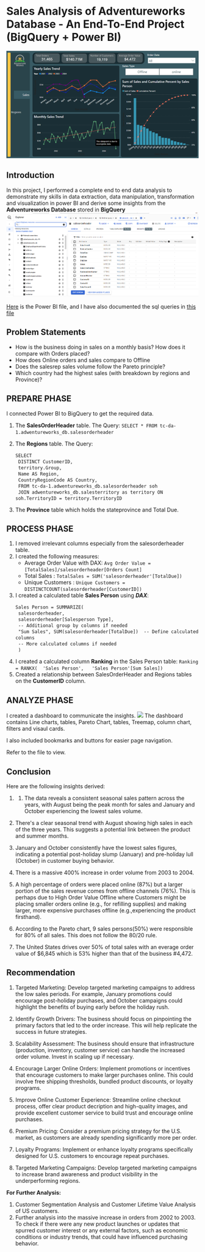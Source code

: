 # Sales Analysis of Adventureworks Database - An End-To-End Project (BigQuery + Power BI)
![](cover.PNG)

## Introduction
In this project, I performed a complete end to end data analysis to demonstrate my skills in data extraction, data manipulation, transformation and visualization in power BI and derive some insights from the **Adventureworks Database** stored in **BigQuery**
![](Adventureworks%20db.PNG)

[Here](dashboard.pbix) is the Power BI file, and I have also documented the sql queries in [this file](queries_.sql)

## Problem Statements
- How is the business doing in sales on a monthly basis? How does it compare with Orders placed?
- How does Online orders and sales compare to Offline
- Does the salesrep sales volume follow the Pareto principle?
- Which country had the highest sales (with breakdown by regions and Province)?

## PREPARE PHASE
I connected Power BI to BigQuery to get the required data.

1. The **SalesOrderHeader** table. The Query: `SELECT * FROM tc-da-1.adwentureworks_db.salesorderheader `
2. The **Regions** table.
   The Query:
   ```
   SELECT 
    DISTINCT CustomerID,
    territory.Group,
    Name AS Region,
    CountryRegionCode AS Country,
    FROM tc-da-1.adwentureworks_db.salesorderheader soh
    JOIN adwentureworks_db.salesterritory as territory ON soh.TerritoryID = territory.TerritoryID 
    ```
   
3. The **Province** table which holds the stateprovince and Total Due.

## PROCESS PHASE

1. I removed irrelevant columns especially from the salesorderheader table.
2. I created the following measures:
   - Average Order Value with DAX: `Avg Order Value = [TotalSales]/salesorderheader[Orders Count]`
   - Total Sales : `TotalSales = SUM('salesorderheader'[TotalDue])`
   - Unique Customers : `Unique Customers = DISTINCTCOUNT(salesorderheader[CustomerID])`
3. I created a calculated table **Sales Person** using **_DAX_**:
   ```
   Sales Person = SUMMARIZE(
    salesorderheader,
    salesorderheader[Salesperson Type],
    -- Additional group by columns if needed
    "Sum Sales", SUM(salesorderheader[TotalDue])  -- Define calculated columns
    -- More calculated columns if needed
    )
   ```
4. I created a calculated column **Ranking** in the Sales Person table: `Ranking = RANKX(  'Sales Person',   'Sales Person'[Sum Sales])`
5. Created a relationship between SalesOrderHeader and Regions tables on the **CustomerID** column.

## ANALYZE PHASE
I created a dashboard to communicate the insights. 
![](regions.PNG)
The dashboard contains Line charts, tables, Pareto Chart, tables, Treemap, column chart, filters and visaul cards.

I also included bookmarks and buttons for easier page navigation.

Refer to the file to view.

## Conclusion
Here are the following insights derived:
1. 1. The data reveals a consistent seasonal sales pattern across the years, with August being the peak month for sales and January and October experiencing the lowest sales volume.

2. There's a clear seasonal trend with August showing high sales in each of the three years. This suggests a potential link between the product and summer months.

3. January and October consistently have the lowest sales figures, indicating a potential post-holiday slump (January) and pre-holiday lull (October) in customer buying behavior.
4. There is a massive 400% increase in order volume from 2003 to 2004.
   
5.  A high percentage of orders were placed online (87%) but a larger portion of the sales revenue comes from offline channels (76%). 
   This is perhaps due to High Order Value Offline where Customers might be placing smaller orders online (e.g., for refilling supplies) and making larger, more expensive purchases offline (e.g.,experiencing the product firsthand).
6. According to the Pareto chart, 9 sales persons(50%) were responsible for 80% of all sales. This does not follow the 80/20 rule.
7. The United States drives over 50% of total sales with an everage order value of $6,845 which is 53% higher than that of the business #4,472.


## Recommendation
1. Targeted Marketing: Develop targeted marketing campaigns to address the low sales periods. 
      For example, January promotions could encourage post-holiday purchases, and October campaigns could highlight the benefits of buying early before the holiday rush.

2. Identify Growth Drivers: The business should focus on pinpointing the primary factors that led to the order increase. This will help replicate the success in future strategies.

3. Scalability Assessment: The business should ensure that infrastructure (production, inventory, customer service) can handle the increased order volume. Invest in scaling up if necessary.

4. Encourage Larger Online Orders: Implement promotions or incentives that encourage customers to make larger purchases online. 
    This could involve free shipping thresholds, bundled product discounts, or loyalty programs.

5. Improve Online Customer Experience: Streamline online checkout process, offer clear product decription and high-quality images, and provide excellent customer service to build trust and encourage online purchases.
6. Premium Pricing: Consider a premium pricing strategy for the U.S. market, as customers are already spending significantly more per order.
7. Loyalty Programs: Implement or enhance loyalty programs specifically designed for U.S. customers to encourage repeat purchases.

8. Targeted Marketing Campaigns: Develop targeted marketing campaigns to increase brand awareness and product visibility in the underperforming regions.

**For Further Analysis:**

1. Customer Segmentation Analysis and Customer Lifetime Value Analysis of US customers.
2. Further analysis into the massive increase in orders from 2002 to 2003. To check if there were any new product launches or updates that spurred customer interest or any external factors, such as economic conditions or industry trends, that could have influenced purchasing behavior.

